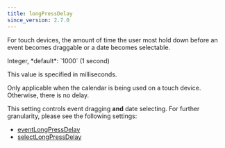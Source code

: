 ```yaml
---
title: longPressDelay
since_version: 2.7.0
---
```


For touch devices, the amount of time the user most hold down before an event becomes draggable or a date becomes selectable.

<div class='spec' markdown='1'>
Integer, *default*: `1000` (1 second)
</div>

This value is specified in milliseconds.

Only applicable when the calendar is being used on a touch device. Otherwise, there is no delay.

This setting controls event dragging **and** date selecting. For further granularity, please see the following settings:

- [eventLongPressDelay](eventLongPressDelay)
- [selectLongPressDelay](selectLongPressDelay)
